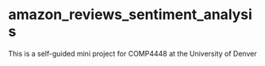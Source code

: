 # amazon_reviews_sentiment_analysis
This is a self-guided mini project for COMP4448 at the University of Denver
